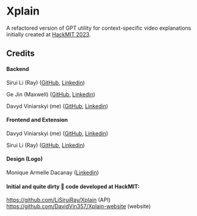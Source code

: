 # Xplain

A refactored version of GPT utility for context-specific video explanations initially created at [HackMIT 2023](https://hackmit.org).

## Credits

#### Backend

Sirui Li (Ray) ([GitHub](https://github.com/LiSiruiRay), [Linkedin](https://www.linkedin.com/in/sirui-ray-li))

Ge Jin (Maxwell) ([GitHub](https://github.com/maxwelljin), [Linkedin](https://www.linkedin.com/in/ge-jin-055644240))

Davyd Viniarskyi (me) ([GitHub](https://github.com/DavidVin357), [Linkedin](https://www.linkedin.com/in/davyd-vin))

#### Frontend and Extension

Davyd Viniarskyi (me) ([GitHub](https://github.com/DavidVin357), [Linkedin](https://www.linkedin.com/in/davyd-vin))

Sirui Li (Ray) ([GitHub](https://github.com/LiSiruiRay), [Linkedin](https://www.linkedin.com/in/sirui-ray-li))

#### Design (Logo)

Monique Armelle Dacanay ([Linkedin](https://www.linkedin.com/in/monique-armelle-dacana))

#### Initial and quite dirty 💩 code developed at HackMIT:

https://github.com/LiSiruiRay/Xplain (API)
https://github.com/DavidVin357/Xplain-website (website)
